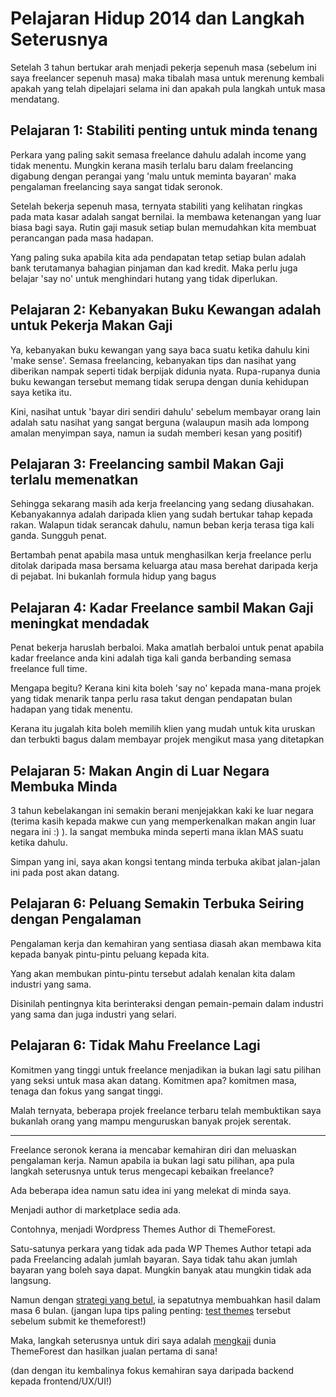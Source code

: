 # Pelajaran Hidup 2014 dan Langkah Seterusnya

Setelah 3 tahun bertukar arah menjadi pekerja sepenuh masa (sebelum ini saya freelancer sepenuh masa) maka tibalah masa untuk merenung kembali apakah yang telah dipelajari selama ini dan apakah pula langkah untuk masa mendatang.

## Pelajaran 1: Stabiliti penting untuk minda tenang

Perkara yang paling sakit semasa freelance dahulu adalah income yang tidak menentu. Mungkin kerana masih terlalu baru dalam freelancing digabung dengan perangai yang 'malu untuk meminta bayaran' maka pengalaman freelancing saya sangat tidak seronok.

Setelah bekerja sepenuh masa, ternyata stabiliti yang kelihatan ringkas pada mata kasar adalah sangat bernilai. Ia membawa ketenangan yang luar biasa bagi saya. Rutin gaji masuk setiap bulan memudahkan kita membuat perancangan pada masa hadapan.

Yang paling suka apabila kita ada pendapatan tetap setiap bulan adalah bank terutamanya bahagian pinjaman dan kad kredit. Maka perlu juga belajar 'say no' untuk menghindari hutang yang tidak diperlukan.

## Pelajaran 2: Kebanyakan Buku Kewangan adalah untuk Pekerja Makan Gaji

Ya, kebanyakan buku kewangan yang saya baca suatu ketika dahulu kini 'make sense'. Semasa freelancing, kebanyakan tips dan nasihat yang diberikan nampak seperti tidak berpijak didunia nyata. Rupa-rupanya dunia buku kewangan tersebut memang tidak serupa dengan dunia kehidupan saya ketika itu.

Kini, nasihat untuk 'bayar diri sendiri dahulu' sebelum membayar orang lain adalah satu nasihat yang sangat berguna (walaupun masih ada lompong amalan menyimpan saya, namun ia sudah memberi kesan yang positif)

## Pelajaran 3: Freelancing sambil Makan Gaji terlalu memenatkan

Sehingga sekarang masih ada kerja freelancing yang sedang diusahakan. Kebanyakannya adalah daripada klien yang sudah bertukar tahap kepada rakan. Walapun tidak serancak dahulu, namun beban kerja terasa tiga kali ganda. Sungguh penat.

Bertambah penat apabila masa untuk menghasilkan kerja freelance perlu ditolak daripada masa bersama keluarga atau masa berehat daripada kerja di pejabat. Ini bukanlah formula hidup yang bagus

## Pelajaran 4: Kadar Freelance sambil Makan Gaji meningkat mendadak

Penat bekerja haruslah berbaloi. Maka amatlah berbaloi untuk penat apabila kadar freelance anda kini adalah tiga kali ganda berbanding semasa freelance full time.

Mengapa begitu? Kerana kini kita boleh 'say no' kepada mana-mana projek yang tidak menarik tanpa perlu rasa takut dengan pendapatan bulan hadapan yang tidak menentu.

Kerana itu jugalah kita boleh memilih klien yang mudah untuk kita uruskan dan terbukti bagus dalam membayar projek mengikut masa yang ditetapkan

## Pelajaran 5: Makan Angin di Luar Negara Membuka Minda

3 tahun kebelakangan ini semakin berani menjejakkan kaki ke luar negara (terima kasih kepada makwe cun yang memperkenalkan makan angin luar negara ini :) ). Ia sangat membuka minda seperti mana iklan MAS suatu ketika dahulu.

Simpan yang ini, saya akan kongsi tentang minda terbuka akibat jalan-jalan ini pada post akan datang.

## Pelajaran 6: Peluang Semakin Terbuka Seiring dengan Pengalaman

Pengalaman kerja dan kemahiran yang sentiasa diasah akan membawa kita kepada banyak pintu-pintu peluang kepada kita.

Yang akan membukan pintu-pintu tersebut adalah kenalan kita dalam industri yang sama.

Disinilah pentingnya kita berinteraksi dengan pemain-pemain dalam industri yang sama dan juga industri yang selari.

## Pelajaran 6: Tidak Mahu Freelance Lagi

Komitmen yang tinggi untuk freelance menjadikan ia bukan lagi satu pilihan yang seksi untuk masa akan datang. Komitmen apa? komitmen masa, tenaga dan fokus yang sangat tinggi. 

Malah ternyata, beberapa projek freelance terbaru telah membuktikan saya bukanlah orang yang mampu menguruskan banyak projek serentak.

---

Freelance seronok kerana ia mencabar kemahiran diri dan meluaskan pengalaman kerja. Namun apabila ia bukan lagi satu pilihan, apa pula langkah seterusnya untuk terus mengecapi kebaikan freelance?

Ada beberapa idea namun satu idea ini yang melekat di minda saya.

Menjadi author di marketplace sedia ada.

Contohnya, menjadi Wordpress Themes Author di ThemeForest.

Satu-satunya perkara yang tidak ada pada WP Themes Author tetapi ada pada Freelancing adalah jumlah bayaran. Saya tidak tahu akan jumlah bayaran yang boleh saya dapat. Mungkin banyak atau mungkin tidak ada langsung.

Namun dengan [strategi yang betul](http://code.tutsplus.com/tutorials/a-roadmap-to-publishing-wordpress-themes-for-themeforest--wp-28896), ia sepatutnya membuahkan hasil dalam masa 6 bulan. (jangan lupa tips paling penting: [test themes](http://code.tutsplus.com/tutorials/creating-a-wordpress-theme-from-static-html-releasing-your-theme--wp-34242) tersebut sebelum submit ke themeforest!)

Maka, langkah seterusnya untuk diri saya adalah [mengkaji](http://code.tutsplus.com/tutorials/making-the-perfect-wordpress-theme-how-to-code-well--wp-33397) dunia ThemeForest dan hasilkan jualan pertama di sana!

(dan dengan itu kembalinya fokus kemahiran saya daripada backend kepada frontend/UX/UI!)